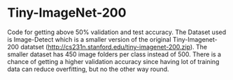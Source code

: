 # Tiny-ImageNet-200
Code for getting above 50% validation and test accuracy. The Dataset used is Image-Detect which is a smaller version of the original Tiny-Imagenet-200 datatset (http://cs231n.stanford.edu/tiny-imagenet-200.zip). The smaller dataset has 450 image folders per class instead of 500. There is a chance of getting a higher validation accuracy since having lot of training data can reduce overfitting, but no the other way round.


